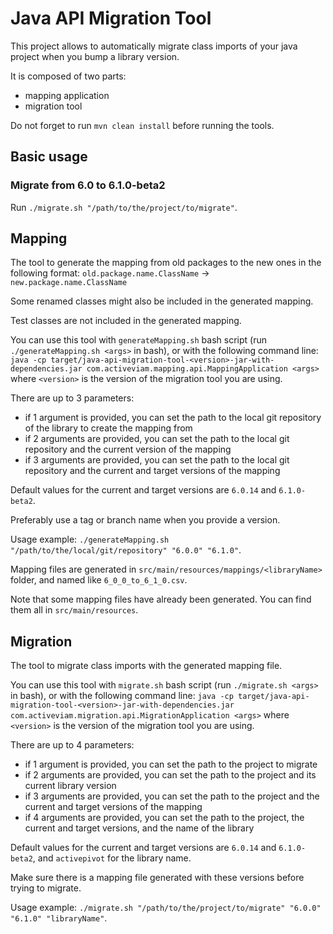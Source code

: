 # Java API Migration Tool

This project allows to automatically migrate class imports of your java project when you bump a library version.

It is composed of two parts:
 - mapping application
 - migration tool

Do not forget to run `mvn clean install` before running the tools.

## Basic usage

### Migrate from 6.0 to 6.1.0-beta2

Run `./migrate.sh "/path/to/the/project/to/migrate"`.

## Mapping

The tool to generate the mapping from old packages to the new ones in the following format:
`old.package.name.ClassName` -> `new.package.name.ClassName`

Some renamed classes might also be included in the generated mapping.

Test classes are not included in the generated mapping.

You can use this tool with `generateMapping.sh` bash script (run `./generateMapping.sh <args>` in bash), or with the following command line:
`java -cp target/java-api-migration-tool-<version>-jar-with-dependencies.jar com.activeviam.mapping.api.MappingApplication <args>`
where `<version>` is the version of the migration tool you are using.

There are up to 3 parameters:
 - if 1 argument is provided, you can set the path to the local git repository of the library to create the mapping from
 - if 2 arguments are provided, you can set the path to the local git repository and the current version of the mapping
 - if 3 arguments are provided, you can set the path to the local git repository and the current and target versions of the mapping

Default values for the current and target versions are `6.0.14` and `6.1.0-beta2`.

Preferably use a tag or branch name when you provide a version.

Usage example: `./generateMapping.sh "/path/to/the/local/git/repository" "6.0.0" "6.1.0"`.

Mapping files are generated in `src/main/resources/mappings/<libraryName>` folder, and named like `6_0_0_to_6_1_0.csv`.

Note that some mapping files have already been generated. You can find them all in `src/main/resources`.

## Migration

The tool to migrate class imports with the generated mapping file.

You can use this tool with `migrate.sh` bash script (run `./migrate.sh <args>` in  bash), or with the following command line:
`java -cp target/java-api-migration-tool-<version>-jar-with-dependencies.jar com.activeviam.migration.api.MigrationApplication <args>`
where `<version>` is the version of the migration tool you are using.

There are up to 4 parameters:
 - if 1 argument is provided, you can set the path to the project to migrate
 - if 2 arguments are provided, you can set the path to the project and its current library version
 - if 3 arguments are provided, you can set the path to the project and the current and target versions of the mapping
 - if 4 arguments are provided, you can set the path to the project, the current and target versions, and the name of the library

Default values for the current and target versions are `6.0.14` and `6.1.0-beta2`, and `activepivot` for the library name.

Make sure there is a mapping file generated with these versions before trying to migrate.

Usage example: `./migrate.sh "/path/to/the/project/to/migrate" "6.0.0" "6.1.0" "libraryName"`.
